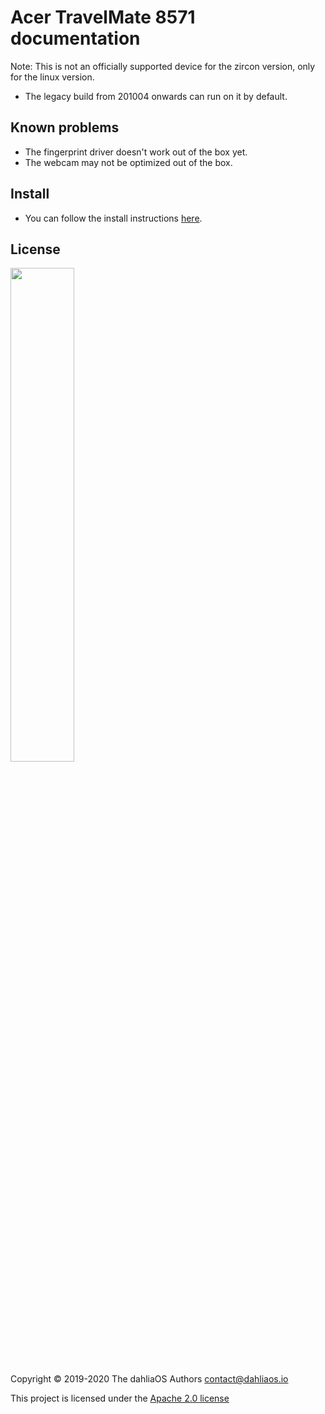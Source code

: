 # Acer TravelMate 8571 documentation

Note: This is not an officially supported device for the zircon version, only for the linux version.

- The legacy build from 201004 onwards can run on it by default.

## Known problems

- The fingerprint driver doesn't work out of the box yet.
- The webcam may not be optimized out of the box.

## Install

- You can follow the install instructions [here](../../run%20dahliaOS/x86_64-legacy.md). 

## License

<p align="left">
  <img width="45%" src="https://github.com/dahlia-os/brand/blob/master/Logo%20SVGs/dahliaOS%20logo%20with%20text%20(drop%20shadow).svg"
</p>

Copyright © 2019-2020 The dahliaOS Authors contact@dahliaos.io

This project is licensed under the [Apache 2.0 license](../../LICENSE)
